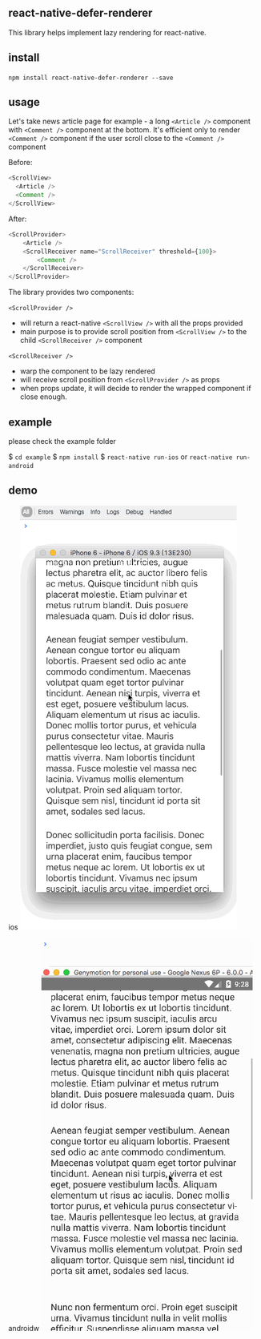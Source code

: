 
## react-native-defer-renderer

This library helps implement lazy rendering for react-native.

## install
`npm install react-native-defer-renderer --save`

## usage

Let's take news article page for example - a long `<Article />` component with `<Comment />` component at the bottom. It's efficient only to render `<Comment />` component if the user scroll close to the `<Comment />` component

Before:

```javascript
<ScrollView>
  <Article />
  <Comment />
</ScrollView>
```

After:
```javascript
<ScrollProvider>
	<Article />
	<ScrollReceiver name="ScrollReceiver" threshold={100}>
		<Comment />
	</ScrollReceiver>
</ScrollProvider>
```

The library provides two components:

`<ScrollProvider />` 
  - will return a react-native `<ScrollView />` with all the props provided
  - main purpose is to provide scroll position from `<ScrollView />` to the child `<ScrollReceiver />` component

`<ScrollReceiver />` 
  - warp the component to be lazy rendered
  - will receive scroll position from `<ScrollProvider />` as props
  - when props update, it will decide to render the wrapped component if close enough.

## example
please check the example folder

$ `cd example`
$ `npm install`
$ `react-native run-ios` or  `react-native run-android`

## demo

ios
<img width="433" height="847" src="https://raw.githubusercontent.com/chunghe/react-native-defer-renderer/master/example/example-ios.gif" />

androidw
<img width="422" height="784" src="https://raw.githubusercontent.com/chunghe/react-native-defer-renderer/master/example/example-android.gif" />
